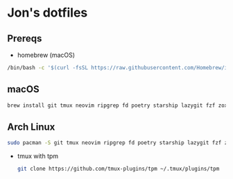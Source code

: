 # Jon's dotfiles

## Prereqs

- homebrew (macOS)
```sh
/bin/bash -c '$(curl -fsSL https://raw.githubusercontent.com/Homebrew/install/HEAD/install.sh)'
```

## macOS

```sh
brew install git tmux neovim ripgrep fd poetry starship lazygit fzf zoxide
```

## Arch Linux

```sh
sudo pacman -S git tmux neovim ripgrep fd poetry starship lazygit fzf zoxide
```

- tmux with tpm
    ```sh
    git clone https://github.com/tmux-plugins/tpm ~/.tmux/plugins/tpm
    ```

